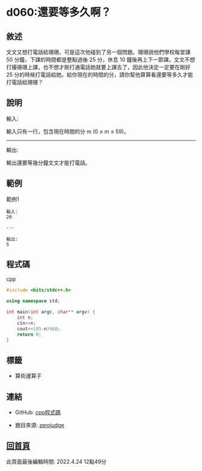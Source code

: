 # d060:還要等多久啊？

## 敘述

文文又想打電話給珊珊，可是這次他碰到了另一個問題。珊珊說他們學校每堂課 50 分鐘，下課的時間都是整點過後 25 分，休息 10 鐘後再上下一節課。文文不想打擾珊珊上課，也不想才剛打通電話她就要上課去了，因此他決定一定要在剛好 25 分的時候打電話給她。給你現在的時間的分，請你幫他算算看還要等多久才能打電話給珊珊？
								

## 說明

輸入:

輸入只有一行，包含現在時間的分 m (0 ≤ m ≤ 59)。

---

輸出:

輸出還要等幾分鐘文文才能打電話。

## 範例
範例1

```
輸入:
20

---

輸出:
5

```

## 程式碼
cpp

```cpp
#include <bits/stdc++.h>

using namespace std;

int main(int argc, char** argv) {
	int n;
	cin>>n;
	cout<<(85-n)%60;
	return 0;
}

```

## 標籤
- 算術運算子


## 連結
- GitHub: [cpp程式碼](https://github.com/henryleecode23/solve_record/blob/main/zerojudge/d060/main.cpp)


- 題目來源: [zerojudge](https://zerojudge.tw/ShowProblem?problemid=d060)

## [回首頁](https://henryleecode23.github.io/solve_record/)

此頁面最後編輯時間: 2022.4.24 12點49分
